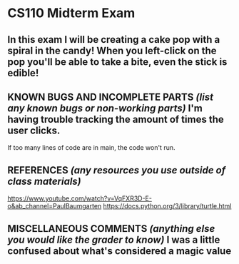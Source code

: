 # CS110 Midterm Exam

## In this exam I will be creating a cake pop with a spiral in the candy! When you left-click on the pop you'll be able to take a bite, even the stick is edible!

## KNOWN BUGS AND INCOMPLETE PARTS *(list any known bugs or non-working parts)* I'm having trouble tracking the amount of times the user clicks.
If too many lines of code are in main, the code won't run.

## REFERENCES *(any resources you use outside of class materials)*
https://www.youtube.com/watch?v=VqFXR3D-E-o&ab_channel=PaulBaumgarten
https://docs.python.org/3/library/turtle.html

## MISCELLANEOUS COMMENTS *(anything else you would like the grader to know)* I was a little confused about what's considered a magic value
